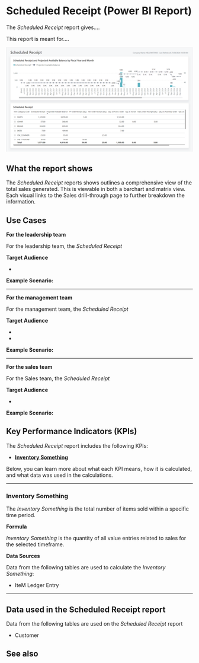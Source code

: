 # Scheduled Receipt (Power BI Report)

The _Scheduled Receipt_ report gives....

This report is meant for....

![Scheduled Receipt](/business-central/media/inventory/scheduled-receipt.png "Scheduled Receipt - Screenshot")

## What the report shows

The *Scheduled Receipt* reports shows outlines a comprehensive view of the total sales generated. This is viewable in both a barchart and matrix view. Each visual links to the Sales drill-through page to further breakdown the information.


## Use Cases

**For the leadership team**

For the leadership team, the *Scheduled Receipt* 

**Target Audience**

- 

**Example Scenario:** 

---

**For the management team**

For the management team, the *Scheduled Receipt*

**Target Audience**

- 
- 

**Example Scenario:** 

---

**For the sales team**

For the Sales team, the *Scheduled Receipt*  

**Target Audience**

- 

**Example Scenario:** 

## Key Performance Indicators (KPIs)

The _Scheduled Receipt_ report includes the following KPIs:

- [**Inventory Something**](#)

Below, you can learn more about what each KPI means, how it is calculated, and what data was used in the calculations.

---
### Inventory Something

The *Inventory Something* is the total number of items sold within a specific time period.

**Formula**  

*Inventory Something* is the quantity of all value entries related to sales for the selected timeframe.

**Data Sources**

Data from the following tables are used to calculate the *Inventory Something*:
- IteM Ledger Entry

---
## Data used in the Scheduled Receipt report

Data from the following tables are used on the *Scheduled Receipt* report
- Customer


## See also